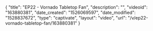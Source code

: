 {
    "title": "EP22 - Vornado Tabletop Fan",
    "description": "",
    "videoid": "163880381",
    "date_created": "1526069597",
    "date_modified": "1528837672",
    "type": "captivate",
    "layout": "video",
    "url": "\/v\/ep22-vornado-tabletop-fan\/163880381"
}